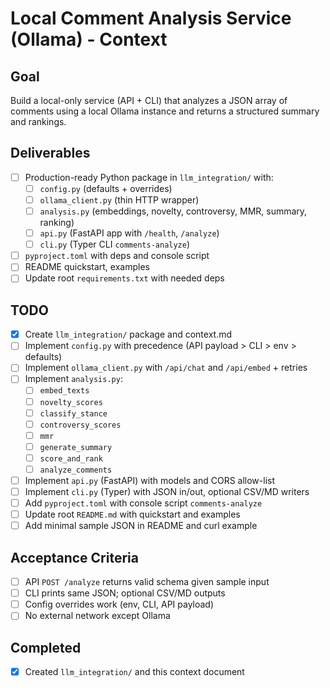 # Local Comment Analysis Service (Ollama) - Context

## Goal
Build a local-only service (API + CLI) that analyzes a JSON array of comments using a local Ollama instance and returns a structured summary and rankings.

## Deliverables
- [ ] Production-ready Python package in `llm_integration/` with:
  - [ ] `config.py` (defaults + overrides)
  - [ ] `ollama_client.py` (thin HTTP wrapper)
  - [ ] `analysis.py` (embeddings, novelty, controversy, MMR, summary, ranking)
  - [ ] `api.py` (FastAPI app with `/health`, `/analyze`)
  - [ ] `cli.py` (Typer CLI `comments-analyze`)
- [ ] `pyproject.toml` with deps and console script
- [ ] README quickstart, examples
- [ ] Update root `requirements.txt` with needed deps

## TODO
- [x] Create `llm_integration/` package and context.md
- [ ] Implement `config.py` with precedence (API payload > CLI > env > defaults)
- [ ] Implement `ollama_client.py` with `/api/chat` and `/api/embed` + retries
- [ ] Implement `analysis.py`:
  - [ ] `embed_texts`
  - [ ] `novelty_scores`
  - [ ] `classify_stance`
  - [ ] `controversy_scores`
  - [ ] `mmr`
  - [ ] `generate_summary`
  - [ ] `score_and_rank`
  - [ ] `analyze_comments`
- [ ] Implement `api.py` (FastAPI) with models and CORS allow-list
- [ ] Implement `cli.py` (Typer) with JSON in/out, optional CSV/MD writers
- [ ] Add `pyproject.toml` with console script `comments-analyze`
- [ ] Update root `README.md` with quickstart and examples
- [ ] Add minimal sample JSON in README and curl example

## Acceptance Criteria
- [ ] API `POST /analyze` returns valid schema given sample input
- [ ] CLI prints same JSON; optional CSV/MD outputs
- [ ] Config overrides work (env, CLI, API payload)
- [ ] No external network except Ollama

## Completed
- [x] Created `llm_integration/` and this context document
